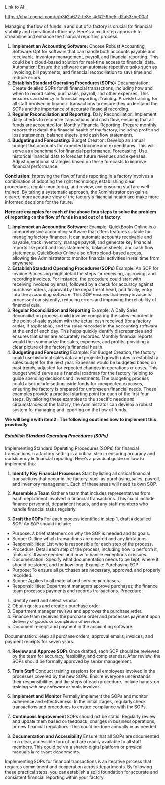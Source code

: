 Link to AI:

https://chat.openai.com/c/b3b2a672-fe8e-4d42-9be5-d2a535be00a1

Managing the flow of funds in and out of a factory is crucial for financial stability and operational efficiency. Here's a multi-step approach to streamline and enhance the financial reporting process:

1. **Implement an Accounting Software:**
Choose Robust Accounting Software: Opt for software that can handle both accounts payable and receivable, inventory management, payroll, and financial reporting. This could be a cloud-based solution for real-time access to financial data.
Automation: Ensure the software can automate repetitive tasks such as invoicing, bill payments, and financial reconciliation to save time and reduce errors.
2. **Establish Standard Operating Procedures (SOPs):**
Documentation: Create detailed SOPs for all financial transactions, including how and when to record sales, purchases, payroll, and other expenses. This ensures consistency in financial reporting.
Training: Provide training for all staff involved in financial transactions to ensure they understand the SOPs and the importance of accurate financial recording.
3. **Regular Reconciliation and Reporting:**
Daily Reconciliation: Implement daily checks to reconcile transactions and cash flow, ensuring that all funds are accounted for.
Monthly Financial Reporting: Prepare monthly reports that detail the financial health of the factory, including profit and loss statements, balance sheets, and cash flow statements.
4. **Budgeting and Forecasting:**
Budget Creation: Develop an annual budget that accounts for expected income and expenditures. This will serve as a benchmark for financial performance.
Forecasting: Use historical financial data to forecast future revenues and expenses. Adjust operational strategies based on these forecasts to improve financial performance.


**Conclusion:**
Improving the flow of funds reporting in a factory involves a combination of adopting the right technology, establishing clear procedures, regular monitoring, and review, and ensuring staff are well-trained. By taking a systematic approach, the Administrator can gain a clearer, more accurate view of the factory's financial health and make more informed decisions for the future.



**Here are examples for each of the above four steps to solve the problem of reporting on the flow of funds in and out of a factory:**


1. **Implement an Accounting Software:**
Example: QuickBooks Online is a comprehensive accounting software that offers features suitable for managing factory finances. It can automate accounts receivable and payable, track inventory, manage payroll, and generate key financial reports like profit and loss statements, balance sheets, and cash flow statements. QuickBooks Online also offers cloud-based access, allowing the Administrator to monitor financial activities in real time from anywhere.
2. **Establish Standard Operating Procedures (SOPs)**
Example: An SOP for Invoice Processing might detail the steps for receiving, approving, and recording invoices. For instance, the procedure could start with receiving invoices by email, followed by a check for accuracy against purchase orders, approval by the department head, and finally, entry into the accounting software. This SOP ensures that every invoice is processed consistently, reducing errors and improving the reliability of financial data.
3. **Regular Reconciliation and Reporting**
Example: A Daily Sales Reconciliation process could involve comparing the sales recorded in the point-of-sale system with the actual cash received (for a factory outlet, if applicable), and the sales recorded in the accounting software at the end of each day. This helps quickly identify discrepancies and ensures that sales are accurately recorded. Monthly financial reports would then summarize the sales, expenses, and profits, providing a clear picture of the factory's financial health.
4. **Budgeting and Forecasting**
Example: For Budget Creation, the factory could use historical sales data and projected growth rates to establish a sales budget for the next year. Expenses would be budgeted based on past trends, adjusted for expected changes in operations or costs. This budget would serve as a financial roadmap for the factory, helping to guide spending decisions and investments. The budgeting process could also include setting aside funds for unexpected expenses, ensuring the factory is prepared for unforeseen financial needs.
These examples provide a practical starting point for each of the first four steps. By tailoring these examples to the specific needs and circumstances of the factory, the Administrator can develop a robust system for managing and reporting on the flow of funds.

**We will begin with item2 . The following ooutlines how to implement this practically**

##### Establish Standard Operating Procedures (SOPs)

Implementing Standard Operating Procedures (SOPs) for financial transactions in a factory setting is a critical step in ensuring accuracy and consistency in financial reporting. Here’s a practical guide on how to implement this:

1. **Identify Key Financial Processes**
Start by listing all critical financial transactions that occur in the factory, such as purchasing, sales, payroll, and inventory management. Each of these areas will need its own SOP.

2. **Assemble a Team**
Gather a team that includes representatives from each department involved in financial transactions. This could include finance personnel, department heads, and any staff members who handle financial tasks regularly.

3. **Draft the SOPs**
For each process identified in step 1, draft a detailed SOP. An SOP should include:

- Purpose: A brief statement on why the SOP is needed and its goals.
- Scope: Outline which transactions are covered and any limitations.
- Responsibilities: List who is responsible for each step of the process.
- Procedure: Detail each step of the process, including how to perform it, tools or software needed, and how to handle exceptions or issues.
- Documentation: Specify what documentation needs to be kept, where it should be stored, and for how long.
Example: Purchasing SOP
- Purpose: To ensure all purchases are necessary, approved, and properly recorded.
- Scope: Applies to all material and service purchases.
- Responsibilities: Department managers approve purchases; the finance team processes payments and records transactions.
Procedure:
1. Identify need and select vendor.
2. Obtain quotes and create a purchase order.
3. Department manager reviews and approves the purchase order.
4. Finance team receives the purchase order and processes payment upon delivery of goods or completion of service.
5. Document receipt and payment in the accounting software.

Documentation: Keep all purchase orders, approval emails, invoices, and payment receipts for seven years.

4. **Review and Approve SOPs**
Once drafted, each SOP should be reviewed by the team for accuracy, feasibility, and completeness. After review, the SOPs should be formally approved by senior management.

5. **Train Staff**
Conduct training sessions for all employees involved in the processes covered by the new SOPs. Ensure everyone understands their responsibilities and the steps of each procedure. Include hands-on training with any software or tools involved.

6. **Implement and Monitor**
Formally implement the SOPs and monitor adherence and effectiveness. In the initial stages, regularly check transactions and procedures to ensure compliance with the SOPs.

7. **Continuous Improvement**
SOPs should not be static. Regularly review and update them based on feedback, changes in business operations, or new financial regulations. This could be done annually or as needed.

8. **Documentation and Accessibility**
Ensure that all SOPs are documented in a clear, accessible format and are readily available to all staff members. This could be via a shared digital platform or physical manuals in relevant departments.

Implementing SOPs for financial transactions is an iterative process that requires commitment and cooperation across departments. By following these practical steps, you can establish a solid foundation for accurate and consistent financial reporting within your factory.








